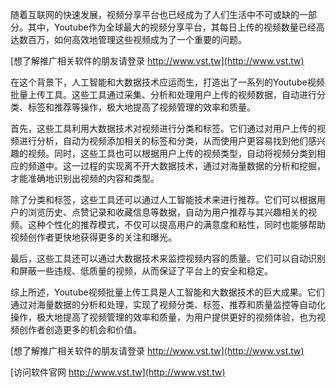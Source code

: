 随着互联网的快速发展，视频分享平台也已经成为了人们生活中不可或缺的一部分。其中，Youtube作为全球最大的视频分享平台，其每日上传的视频数量已经高达数百万，如何高效地管理这些视频成为了一个重要的问题。

[想了解推广相关软件的朋友请登录 http://www.vst.tw](http://www.vst.tw)

在这个背景下，人工智能和大数据技术应运而生，打造出了一系列的Youtube视频批量上传工具。这些工具通过采集、分析和处理用户上传的视频数据，自动进行分类、标签和推荐等操作，极大地提高了视频管理的效率和质量。

首先，这些工具利用大数据技术对视频进行分类和标签。它们通过对用户上传的视频进行分析，自动为视频添加相关的标签和分类，从而使用户更容易找到他们感兴趣的视频。同时，这些工具也可以根据用户上传的视频类型，自动将视频分类到相应的频道中。这一过程的实现离不开大数据技术，通过对海量数据的分析和挖掘，才能准确地识别出视频的内容和类型。

除了分类和标签，这些工具还可以通过人工智能技术来进行推荐。它们可以根据用户的浏览历史、点赞记录和收藏信息等数据，自动为用户推荐与其兴趣相关的视频。这种个性化的推荐模式，不仅可以提高用户的满意度和粘性，同时也能够帮助视频创作者更快地获得更多的关注和曝光。

最后，这些工具还可以通过大数据技术来监控视频内容的质量。它们可以自动识别和屏蔽一些违规、低质量的视频，从而保证了平台上的安全和稳定。

综上所述，Youtube视频批量上传工具是人工智能和大数据技术的巨大成果。它们通过对海量数据的分析和处理，实现了视频分类、标签、推荐和质量监控等自动化操作，极大地提高了视频管理的效率和质量，为用户提供更好的视频体验，也为视频创作者创造更多的机会和价值。

[想了解推广相关软件的朋友请登录 http://www.vst.tw](http://www.vst.tw)


[访问软件官网 http://www.vst.tw](http://www.vst.tw)
